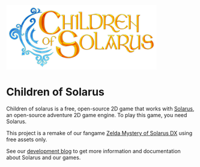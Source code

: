 ![Children of Solarus Logo](/art_src/logo/ChildrenOfSolarus-logo-small.png)

# Children of Solarus

Children of solarus is a free, open-source 2D game that works with
[Solarus](https://github.com/solarus-games/solarus),
an open-source adventure 2D game engine.
To play this game, you need Solarus.

This project is a remake of our fangame
[Zelda Mystery of Solarus DX](https://github.com/solarus-games/zsdx)
using free assets only.

See our [development blog](http://www.solarus-games.org) to get more
information and documentation about Solarus and our games.
